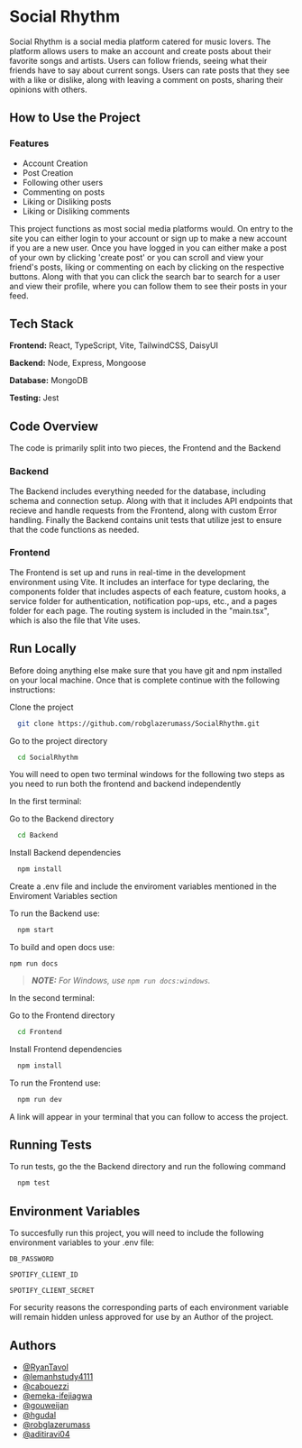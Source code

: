 
# Social Rhythm

Social Rhythm is a social media platform catered for music lovers. The platform allows users to make an account and create posts about their favorite songs and artists. Users can follow friends, seeing what their friends have to say about current songs. Users can rate posts that they see with a like or dislike, along with leaving a comment on posts, sharing their opinions with others.


## How to Use the Project

### Features

- Account Creation
- Post Creation
- Following other users 
- Commenting on posts 
- Liking or Disliking posts
- Liking or Disliking comments

This project functions as most social media platforms would. On entry to the site you can either login to your account or sign up to make a new account if you are a new user. Once you have logged in you can either make a post of your own by clicking 'create post' or you can scroll and view your friend's posts, liking or commenting on each by clicking on the respective buttons. Along with that you can click the search bar to search for a user and view their profile, where you can follow them to see their posts in your feed. 


## Tech Stack

**Frontend:** React, TypeScript, Vite, TailwindCSS, DaisyUI

**Backend:** Node, Express, Mongoose

**Database:** MongoDB

**Testing:** Jest

## Code Overview

The code is primarily split into two pieces, the Frontend and the Backend

### Backend
The Backend includes everything needed for the database, including schema and connection setup. Along with that it includes API endpoints that recieve and handle requests from the Frontend, along with custom Error handling. Finally the Backend contains unit tests that utilize jest to ensure that the code functions as needed. 

### Frontend
The Frontend is set up and runs in real-time in the development environment using Vite. It includes an interface for type declaring, the components folder that includes aspects of each feature, custom hooks, a service folder for authentication, notification pop-ups, etc., and a pages folder for each page. The routing system is included in the "main.tsx", which is also the file that Vite uses. 

## Run Locally
Before doing anything else make sure that you have git and npm installed on your local machine. Once that is complete continue with the following instructions:

Clone the project

```bash
  git clone https://github.com/robglazerumass/SocialRhythm.git
```

Go to the project directory

```bash
  cd SocialRhythm
```

You will need to open two terminal windows for the following two steps as you need to run both the frontend and backend independently

In the first terminal:

Go to the Backend directory

```bash
  cd Backend
```
Install Backend dependencies

```bash
  npm install
```
Create a .env file and include the enviroment variables mentioned in the Enviroment Variables section 
 
To run the Backend use:
```bash
  npm start
```
To build and open docs use:
```
npm run docs
```
> **_NOTE:_**  *For Windows, use `npm run docs:windows`.*

In the second terminal:

Go to the Frontend directory 
```bash
  cd Frontend
```
Install Frontend dependencies

```bash
  npm install
```
To run the Frontend use:
```bash
  npm run dev
```
A link will appear in your terminal that you can follow to access the project. 

## Running Tests

To run tests, go the the Backend directory and run the following command

```bash
  npm test
```


## Environment Variables

To succesfully run this project, you will need to include the following environment variables to your .env file:

`DB_PASSWORD`

`SPOTIFY_CLIENT_ID`

`SPOTIFY_CLIENT_SECRET`

For security reasons the corresponding parts of each environment variable will remain hidden unless approved for use by an Author of the project. 

 
## Authors

- [@RyanTavol](https://github.com/RyanTavol)
- [@lemanhstudy4111](https://github.com/lemanhstudy4111)
- [@cabouezzi](https://github.com/cabouezzi)
- [@emeka-ifejiagwa](https://github.com/emeka-ifejiagwa)
- [@gouweijan](https://github.com/gouweijan)
- [@hgudal](https://github.com/hgudal)
- [@robglazerumass](https://github.com/robglazerumass)
- [@aditiravi04](https://github.com/aditiravi04)

